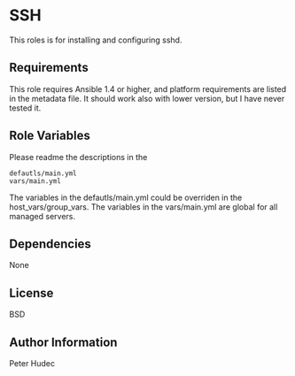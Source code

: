 SSH
========

This roles is for installing and configuring sshd.

Requirements
------------

This role requires Ansible 1.4 or higher, and platform requirements are listed in the metadata file. It should work also with lower version, but I have never tested it.

Role Variables
--------------

Please readme the descriptions in the

    defautls/main.yml
    vars/main.yml

The variables in the defautls/main.yml could be overriden in the host_vars/group_vars. The variables in the vars/main.yml are global for all managed servers.

Dependencies
------------

None

License
-------

BSD

Author Information
------------------

Peter Hudec
